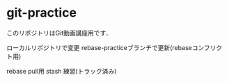 ﻿# git-practice
このリポジトリはGit動画講座用です．

ローカルリポジトリで変更
rebase-practiceブランチで更新(rebaseコンフリクト用)

rebase pull用
stash 練習(トラック済み)
